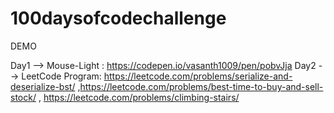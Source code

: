 # 100daysofcodechallenge

DEMO

Day1 --> Mouse-Light : https://codepen.io/vasanth1009/pen/pobvJja
Day2 --> LeetCode Program: https://leetcode.com/problems/serialize-and-deserialize-bst/ ,https://leetcode.com/problems/best-time-to-buy-and-sell-stock/ ,
                           https://leetcode.com/problems/climbing-stairs/
